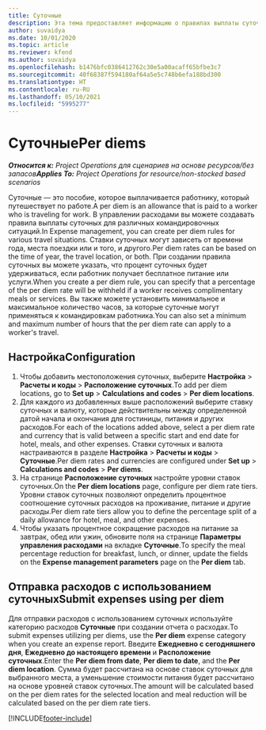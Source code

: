 ```yaml
---
title: Суточные
description: Эта тема предоставляет информацию о правилах выплаты суточных, которые используются в управлении расходами.
author: suvaidya
ms.date: 10/01/2020
ms.topic: article
ms.reviewer: kfend
ms.author: suvaidya
ms.openlocfilehash: b1476bfc0386412762c30e5a00acaff65bfbe3c7
ms.sourcegitcommit: 40f68387f594180af64a5e5c748b6efa188bd300
ms.translationtype: HT
ms.contentlocale: ru-RU
ms.lasthandoff: 05/10/2021
ms.locfileid: "5995277"
---
```

# <a name="per-diems"></a><span data-ttu-id="e6e70-103">Суточные</span><span class="sxs-lookup"><span data-stu-id="e6e70-103">Per diems</span></span>

<span data-ttu-id="e6e70-104">_**Относится к:** Project Operations для сценариев на основе ресурсов/без запасов_</span><span class="sxs-lookup"><span data-stu-id="e6e70-104">_**Applies To:** Project Operations for resource/non-stocked based scenarios_</span></span>


<span data-ttu-id="e6e70-105">Суточные — это пособие, которое выплачивается работнику, который путешествует по работе.</span><span class="sxs-lookup"><span data-stu-id="e6e70-105">A per diem is an allowance that is paid to a worker who is traveling for work.</span></span> <span data-ttu-id="e6e70-106">В управлении расходами вы можете создавать правила выплаты суточных для различных командировочных ситуаций.</span><span class="sxs-lookup"><span data-stu-id="e6e70-106">In Expense management, you can create per diem rules for  various travel situations.</span></span> <span data-ttu-id="e6e70-107">Ставки суточных могут зависеть от времени года, места поездки или и того, и другого.</span><span class="sxs-lookup"><span data-stu-id="e6e70-107">Per diem rates can be based on the time of year, the travel location, or both.</span></span> <span data-ttu-id="e6e70-108">При создании правила суточных вы можете указать, что процент суточных будет удерживаться, если работник получает бесплатное питание или услуги.</span><span class="sxs-lookup"><span data-stu-id="e6e70-108">When you create a per diem  rule, you can specify that a percentage of the per diem rate will be withheld if a worker receives complimentary meals or services.</span></span> <span data-ttu-id="e6e70-109">Вы также можете установить минимальное и максимальное количество часов, за которые суточные могут применяться к командировкам работника.</span><span class="sxs-lookup"><span data-stu-id="e6e70-109">You can also set a minimum and maximum number of hours that the per diem rate can apply to a worker's travel.</span></span>

## <a name="configuration"></a><span data-ttu-id="e6e70-110">Настройка</span><span class="sxs-lookup"><span data-stu-id="e6e70-110">Configuration</span></span> 

1. <span data-ttu-id="e6e70-111">Чтобы добавить местоположения суточных, выберите **Настройка** > **Расчеты и коды** > **Расположение суточных**.</span><span class="sxs-lookup"><span data-stu-id="e6e70-111">To add per diem locations, go to **Set up** > **Calculations and codes** > **Per diem locations**.</span></span>
2. <span data-ttu-id="e6e70-112">Для каждого из добавленных выше расположений выберите ставку суточных и валюту, которые действительны между определенной датой начала и окончания для гостиницы, питания и других расходов.</span><span class="sxs-lookup"><span data-stu-id="e6e70-112">For each of the locations added above, select a per diem rate and currency that is valid between a specific start and end date for hotel, meals, and other expenses.</span></span> <span data-ttu-id="e6e70-113">Ставки суточных и валюта настраиваются в разделе **Настройка** > **Расчеты и коды** > **Суточные**.</span><span class="sxs-lookup"><span data-stu-id="e6e70-113">Per diem rates and currencies are configured under **Set up** > **Calculations and codes** > **Per diems**.</span></span>
3. <span data-ttu-id="e6e70-114">На странице **Расположение суточных** настройте уровни ставок суточных.</span><span class="sxs-lookup"><span data-stu-id="e6e70-114">On the **Per diem locations** page, configure per diem rate tiers.</span></span> <span data-ttu-id="e6e70-115">Уровни ставок суточных позволяют определить процентное соотношение суточных расходов на проживание, питание и другие расходы.</span><span class="sxs-lookup"><span data-stu-id="e6e70-115">Per diem rate tiers allow you to define the percentage split of a daily allowance for hotel, meal, and other expenses.</span></span> 
4. <span data-ttu-id="e6e70-116">Чтобы указать процентное сокращение расходов на питание за завтрак, обед или ужин, обновите поля на странице **Параметры управления расходами** на вкладке **Суточные**.</span><span class="sxs-lookup"><span data-stu-id="e6e70-116">To specify the meal percentage reduction for breakfast, lunch, or dinner, update the fields on the **Expense management parameters** page on the **Per diem** tab.</span></span> 
    
## <a name="submit-expenses-using-per-diem"></a><span data-ttu-id="e6e70-117">Отправка расходов с использованием суточных</span><span class="sxs-lookup"><span data-stu-id="e6e70-117">Submit expenses using per diem</span></span>
<span data-ttu-id="e6e70-118">Для отправки расходов с использованием суточных используйте категорию расходов **Суточные** при создании отчета о расходах.</span><span class="sxs-lookup"><span data-stu-id="e6e70-118">To submit expenses utilizing per diems, use the **Per diem** expense category when you create an expense report.</span></span> <span data-ttu-id="e6e70-119">Введите **Ежедневно с сегодняшнего дня**, **Ежедневно до настоящего времени** и **Расположение суточных**.</span><span class="sxs-lookup"><span data-stu-id="e6e70-119">Enter the **Per diem from date**, **Per diem to date**,  and the **Per diem location**.</span></span> <span data-ttu-id="e6e70-120">Сумма будет рассчитана на основе ставок суточных для выбранного места, а уменьшение стоимости питания будет рассчитано на основе уровней ставок суточных.</span><span class="sxs-lookup"><span data-stu-id="e6e70-120">The amount will be calculated based on the per diem rates for the selected location and meal reduction will be calculated based on the per diem rate tiers.</span></span>


[!INCLUDE[footer-include](../includes/footer-banner.md)]